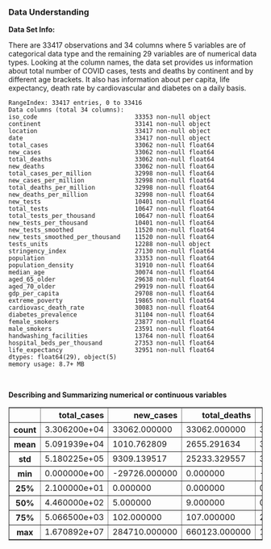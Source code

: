 ### Data Understanding
**Data Set Info:**

There are 33417 observations and 34 columns where 5 variables are of categorical data type and the remaining 29 variables are of numerical data types. Looking at the column names, the data set provides us information about total number of COVID cases, tests and deaths by continent and by different age brackets. It also has information about per capita, life expectancy, death rate by cardiovascular and diabetes on a daily basis.
<br/>

    RangeIndex: 33417 entries, 0 to 33416
    Data columns (total 34 columns):
    iso_code                           33353 non-null object
    continent                          33141 non-null object
    location                           33417 non-null object
    date                               33417 non-null object
    total_cases                        33062 non-null float64
    new_cases                          33062 non-null float64
    total_deaths                       33062 non-null float64
    new_deaths                         33062 non-null float64
    total_cases_per_million            32998 non-null float64
    new_cases_per_million              32998 non-null float64
    total_deaths_per_million           32998 non-null float64
    new_deaths_per_million             32998 non-null float64
    new_tests                          10401 non-null float64
    total_tests                        10647 non-null float64
    total_tests_per_thousand           10647 non-null float64
    new_tests_per_thousand             10401 non-null float64
    new_tests_smoothed                 11520 non-null float64
    new_tests_smoothed_per_thousand    11520 non-null float64
    tests_units                        12288 non-null object
    stringency_index                   27130 non-null float64
    population                         33353 non-null float64
    population_density                 31910 non-null float64
    median_age                         30074 non-null float64
    aged_65_older                      29638 non-null float64
    aged_70_older                      29919 non-null float64
    gdp_per_capita                     29708 non-null float64
    extreme_poverty                    19865 non-null float64
    cardiovasc_death_rate              30083 non-null float64
    diabetes_prevalence                31104 non-null float64
    female_smokers                     23877 non-null float64
    male_smokers                       23591 non-null float64
    handwashing_facilities             13764 non-null float64
    hospital_beds_per_thousand         27353 non-null float64
    life_expectancy                    32951 non-null float64
    dtypes: float64(29), object(5)
    memory usage: 8.7+ MB
<br/>



**Describing and Summarizing numerical or continuous variables**
<table border="1" class="dataframe">
  <thead>
    <tr style="text-align: right;">
      <th></th>
      <th>total_cases</th>
      <th>new_cases</th>
      <th>total_deaths</th>
      <th>new_deaths</th>
      <th>total_cases_per_million</th>
      <th>new_cases_per_million</th>
      <th>total_deaths_per_million</th>
      <th>new_deaths_per_million</th>
      <th>new_tests</th>
      <th>total_tests</th>
      <th>total_tests_per_thousand</th>
      <th>new_tests_per_thousand</th>
      <th>new_tests_smoothed</th>
      <th>new_tests_smoothed_per_thousand</th>
      <th>stringency_index</th>
      <th>population</th>
      <th>population_density</th>
      <th>median_age</th>
      <th>aged_65_older</th>
      <th>aged_70_older</th>
      <th>gdp_per_capita</th>
      <th>extreme_poverty</th>
      <th>cardiovasc_death_rate</th>
      <th>diabetes_prevalence</th>
      <th>female_smokers</th>
      <th>male_smokers</th>
      <th>handwashing_facilities</th>
      <th>hospital_beds_per_thousand</th>
      <th>life_expectancy</th>
    </tr>
  </thead>
  <tbody>
    <tr>
      <th>count</th>
      <td>3.306200e+04</td>
      <td>33062.000000</td>
      <td>33062.000000</td>
      <td>33062.00000</td>
      <td>32998.000000</td>
      <td>32998.000000</td>
      <td>32998.000000</td>
      <td>32998.000000</td>
      <td>10401.000000</td>
      <td>1.064700e+04</td>
      <td>10647.000000</td>
      <td>10401.000000</td>
      <td>11520.000000</td>
      <td>11520.000000</td>
      <td>27130.000000</td>
      <td>3.335300e+04</td>
      <td>31910.000000</td>
      <td>30074.000000</td>
      <td>29638.000000</td>
      <td>29919.000000</td>
      <td>29708.000000</td>
      <td>19865.000000</td>
      <td>30083.000000</td>
      <td>31104.000000</td>
      <td>23877.000000</td>
      <td>23591.000000</td>
      <td>13764.000000</td>
      <td>27353.000000</td>
      <td>32951.000000</td>
    </tr>
    <tr>
      <th>mean</th>
      <td>5.091939e+04</td>
      <td>1010.762809</td>
      <td>2655.291634</td>
      <td>39.93243</td>
      <td>1103.657007</td>
      <td>17.858746</td>
      <td>40.909829</td>
      <td>0.533204</td>
      <td>16320.258341</td>
      <td>7.689958e+05</td>
      <td>30.980448</td>
      <td>0.572316</td>
      <td>15589.503906</td>
      <td>0.551412</td>
      <td>58.327987</td>
      <td>9.443562e+07</td>
      <td>368.561392</td>
      <td>31.634754</td>
      <td>9.450372</td>
      <td>5.990319</td>
      <td>21546.066343</td>
      <td>11.489011</td>
      <td>249.517591</td>
      <td>8.039533</td>
      <td>10.990606</td>
      <td>32.629508</td>
      <td>53.246010</td>
      <td>3.146980</td>
      <td>74.244388</td>
    </tr>
    <tr>
      <th>std</th>
      <td>5.180225e+05</td>
      <td>9309.139517</td>
      <td>25233.329557</td>
      <td>347.73264</td>
      <td>2674.940362</td>
      <td>62.928423</td>
      <td>123.250689</td>
      <td>3.006846</td>
      <td>59168.420750</td>
      <td>3.022411e+06</td>
      <td>55.964699</td>
      <td>1.104416</td>
      <td>54168.666654</td>
      <td>0.979232</td>
      <td>29.773501</td>
      <td>6.370159e+08</td>
      <td>1680.063490</td>
      <td>9.012636</td>
      <td>6.375376</td>
      <td>4.362110</td>
      <td>20697.420278</td>
      <td>18.736936</td>
      <td>117.957827</td>
      <td>4.116805</td>
      <td>10.504692</td>
      <td>13.328649</td>
      <td>31.456423</td>
      <td>2.549325</td>
      <td>7.316460</td>
    </tr>
    <tr>
      <th>min</th>
      <td>0.000000e+00</td>
      <td>-29726.000000</td>
      <td>0.000000</td>
      <td>-1918.00000</td>
      <td>0.000000</td>
      <td>-437.881000</td>
      <td>0.000000</td>
      <td>-41.023000</td>
      <td>-3743.000000</td>
      <td>1.000000e+00</td>
      <td>0.000000</td>
      <td>-0.398000</td>
      <td>0.000000</td>
      <td>0.000000</td>
      <td>0.000000</td>
      <td>8.090000e+02</td>
      <td>0.137000</td>
      <td>15.100000</td>
      <td>1.144000</td>
      <td>0.526000</td>
      <td>661.240000</td>
      <td>0.100000</td>
      <td>79.370000</td>
      <td>0.990000</td>
      <td>0.100000</td>
      <td>7.700000</td>
      <td>1.188000</td>
      <td>0.100000</td>
      <td>53.280000</td>
    </tr>
    <tr>
      <th>25%</th>
      <td>2.100000e+01</td>
      <td>0.000000</td>
      <td>0.000000</td>
      <td>0.00000</td>
      <td>8.521500</td>
      <td>0.000000</td>
      <td>0.000000</td>
      <td>0.000000</td>
      <td>805.000000</td>
      <td>2.585100e+04</td>
      <td>1.437000</td>
      <td>0.049000</td>
      <td>903.000000</td>
      <td>0.051000</td>
      <td>37.960000</td>
      <td>1.701583e+06</td>
      <td>39.497000</td>
      <td>24.400000</td>
      <td>3.607000</td>
      <td>2.162000</td>
      <td>6171.884000</td>
      <td>0.500000</td>
      <td>153.493000</td>
      <td>5.310000</td>
      <td>1.900000</td>
      <td>21.400000</td>
      <td>22.863000</td>
      <td>1.380000</td>
      <td>70.390000</td>
    </tr>
    <tr>
      <th>50%</th>
      <td>4.460000e+02</td>
      <td>5.000000</td>
      <td>9.000000</td>
      <td>0.00000</td>
      <td>155.458000</td>
      <td>0.773000</td>
      <td>2.043000</td>
      <td>0.000000</td>
      <td>2766.000000</td>
      <td>1.105140e+05</td>
      <td>8.105000</td>
      <td>0.221000</td>
      <td>3115.000000</td>
      <td>0.239000</td>
      <td>67.590000</td>
      <td>8.655541e+06</td>
      <td>90.672000</td>
      <td>31.800000</td>
      <td>7.104000</td>
      <td>4.458000</td>
      <td>15183.616000</td>
      <td>1.700000</td>
      <td>235.954000</td>
      <td>7.110000</td>
      <td>6.434000</td>
      <td>31.400000</td>
      <td>55.182000</td>
      <td>2.540000</td>
      <td>75.860000</td>
    </tr>
    <tr>
      <th>75%</th>
      <td>5.066500e+03</td>
      <td>102.000000</td>
      <td>107.000000</td>
      <td>2.00000</td>
      <td>936.628000</td>
      <td>10.572000</td>
      <td>21.692000</td>
      <td>0.140000</td>
      <td>9307.000000</td>
      <td>4.324700e+05</td>
      <td>38.056000</td>
      <td>0.693000</td>
      <td>9528.250000</td>
      <td>0.691000</td>
      <td>81.940000</td>
      <td>3.236600e+07</td>
      <td>222.873000</td>
      <td>39.800000</td>
      <td>14.864000</td>
      <td>9.720000</td>
      <td>33132.320000</td>
      <td>15.000000</td>
      <td>318.949000</td>
      <td>10.080000</td>
      <td>19.600000</td>
      <td>40.900000</td>
      <td>83.741000</td>
      <td>4.210000</td>
      <td>80.100000</td>
    </tr>
    <tr>
      <th>max</th>
      <td>1.670892e+07</td>
      <td>284710.000000</td>
      <td>660123.000000</td>
      <td>10512.00000</td>
      <td>38138.741000</td>
      <td>4944.376000</td>
      <td>1237.551000</td>
      <td>200.040000</td>
      <td>929838.000000</td>
      <td>5.063568e+07</td>
      <td>638.167000</td>
      <td>20.611000</td>
      <td>801014.000000</td>
      <td>15.456000</td>
      <td>100.000000</td>
      <td>7.794799e+09</td>
      <td>19347.500000</td>
      <td>48.200000</td>
      <td>27.049000</td>
      <td>18.493000</td>
      <td>116935.600000</td>
      <td>77.600000</td>
      <td>724.417000</td>
      <td>23.360000</td>
      <td>44.000000</td>
      <td>78.100000</td>
      <td>98.999000</td>
      <td>13.800000</td>
      <td>86.750000</td>
    </tr>
  </tbody>
</table>

